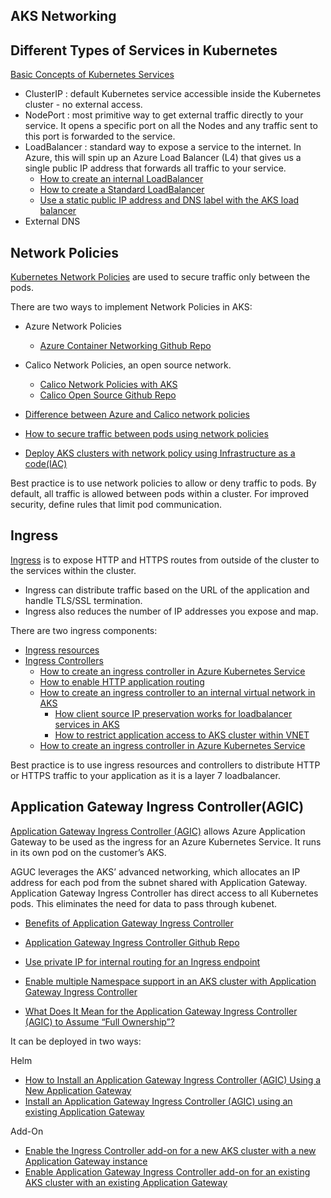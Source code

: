 ## AKS Networking

## Different Types of Services in Kubernetes

[Basic Concepts of Kubernetes Services](https://kubernetes.io/docs/concepts/services-networking/service/)

- ClusterIP : default Kubernetes service accessible inside the Kubernetes cluster - no external access.
- NodePort : most primitive way to get external traffic directly to your service. It opens a specific port on all the Nodes  and any traffic sent to this port is forwarded to the service.
- LoadBalancer : standard way to expose a service to the internet. In Azure, this will spin up an Azure Load Balancer (L4) that gives us a single public IP address that forwards all traffic to your service.
    - [How to create an internal LoadBalancer](https://docs.microsoft.com/en-us/azure/aks/internal-lb)
    - [How to create a Standard LoadBalancer](https://docs.microsoft.com/en-us/azure/aks/load-balancer-standard)
    - [Use a static public IP address and DNS label with the AKS load balancer](https://docs.microsoft.com/en-us/azure/aks/static-ip)
- External DNS
  

## Network Policies

[Kubernetes Network Policies](https://kubernetes.io/docs/concepts/services-networking/network-policies/) are used to secure traffic only between the pods.


There are two ways to implement Network Policies in AKS:

- Azure Network Policies
    - [Azure Container Networking Github Repo](https://github.com/Azure/azure-container-networking/blob/master/README.md)  
    
- Calico Network Policies, an open source network.
    - [Calico Network Policies with AKS](https://cloudblogs.microsoft.com/opensource/2019/10/17/tutorial-calico-network-policies-with-azure-kubernetes-service/)
    - [Calico Open Source Github Repo](https://github.com/projectcalico/calico)  



- [Difference between Azure and Calico network policies](https://docs.microsoft.com/en-us/azure/aks/use-network-policies#differences-between-azure-and-calico-policies-and-their-capabilities)
- [How to secure traffic between pods using network policies](https://docs.microsoft.com/en-us/azure/aks/use-network-policies)
- [Deploy AKS clusters with network policy using Infrastructure as a code(IAC)](https://azure.github.io/PSRule.Rules.Azure/en/rules/Azure.AKS.NetworkPolicy/)
  
Best practice is to use network policies to allow or deny traffic to pods. By default, all traffic is allowed between pods within a cluster. For improved security, define rules that limit pod communication.

## Ingress

[Ingress](https://kubernetes.io/docs/concepts/services-networking/ingress/) is to expose HTTP and HTTPS routes from outside of the cluster to the services within the cluster.

 - Ingress can distribute traffic based on the URL of the application and handle TLS/SSL termination.
 - Ingress also reduces the number of IP addresses you expose and map.
    
 There are two ingress components:
 
 - [Ingress resources](https://docs.microsoft.com/en-us/azure/aks/operator-best-practices-network#ingress-resource)
 - [Ingress Controllers](https://kubernetes.io/docs/concepts/services-networking/ingress-controllers/)
      - [How to create an ingress controller in Azure Kubernetes Service](https://docs.microsoft.com/en-us/azure/aks/ingress-basic?tabs=azure-cli)
      - [How to enable HTTP application routing](https://docs.microsoft.com/en-us/azure/aks/http-application-routing)
      - [How to create an ingress controller to an internal virtual network in AKS](https://docs.microsoft.com/en-us/azure/aks/ingress-internal-ip?tabs=azure-cli)
           - [How client source IP preservation works for loadbalancer services in AKS](https://techcommunity.microsoft.com/t5/fasttrack-for-azure/how-client-source-ip-preservation-works-for-loadbalancer/ba-p/3033722)
           - [How to restrict application access to AKS cluster within VNET ](https://techcommunity.microsoft.com/t5/fasttrack-for-azure/restrict-application-access-in-aks-cluster/ba-p/3017826#)
      - [How to create an ingress controller in Azure Kubernetes Service](https://docs.microsoft.com/en-us/azure/aks/ingress-basic?tabs=azure-cli)

Best practice is to use ingress resources and controllers to distribute HTTP or HTTPS traffic to your application as it is a layer 7 loadbalancer.




## Application Gateway Ingress Controller(AGIC)

[Application Gateway Ingress Controller (AGIC)](https://docs.microsoft.com/en-us/azure/application-gateway/ingress-controller-overview) allows Azure Application Gateway to be used as the ingress for an Azure Kubernetes Service. It runs in its own pod on the customer’s AKS.

AGUC leverages the AKS’ advanced networking, which allocates an IP address for each pod from the subnet shared with Application Gateway. Application Gateway Ingress Controller has direct access to all Kubernetes pods. This eliminates the need for data to pass through kubenet.


- [Benefits of Application Gateway Ingress Controller](https://docs.microsoft.com/azure/azure-monitor/containers/container-insights-log-query)

- [Application Gateway Ingress Controller Github Repo](https://github.com/Azure/application-gateway-kubernetes-ingress?WT.mc_id=docs-azuredevtips-azureappsdev)

- [Use private IP for internal routing for an Ingress endpoint](https://docs.microsoft.com/en-us/azure/application-gateway/ingress-controller-private-ip)

- [Enable multiple Namespace support in an AKS cluster with Application Gateway Ingress Controller](https://docs.microsoft.com/en-us/azure/application-gateway/ingress-controller-multiple-namespace-support)
- [What Does It Mean for the Application Gateway Ingress Controller (AGIC) to Assume “Full Ownership”?](https://techcommunity.microsoft.com/t5/fasttrack-for-azure/what-does-it-mean-for-the-application-gateway-ingress-controller/ba-p/2839051)


It can be deployed in two ways:

Helm
- [How to Install an Application Gateway Ingress Controller (AGIC) Using a New Application Gateway](https://docs.microsoft.com/en-us/azure/application-gateway/ingress-controller-install-new)
- [Install an Application Gateway Ingress Controller (AGIC) using an existing Application Gateway](https://docs.microsoft.com/en-us/azure/application-gateway/ingress-controller-install-existing)

Add-On
- [Enable the Ingress Controller add-on for a new AKS cluster with a new Application Gateway instance](https://docs.microsoft.com/en-us/azure/application-gateway/tutorial-ingress-controller-add-on-new)
- [Enable Application Gateway Ingress Controller add-on for an existing AKS cluster with an existing Application Gateway](https://docs.microsoft.com/en-us/azure/application-gateway/tutorial-ingress-controller-add-on-existing)




